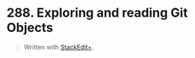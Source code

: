# 288. Exploring and reading Git Objects


> Written with [StackEdit+](https://stackedit.net/).



<!--stackedit_data:
eyJoaXN0b3J5IjpbMTg2Mjc3MTQ1Ml19
-->